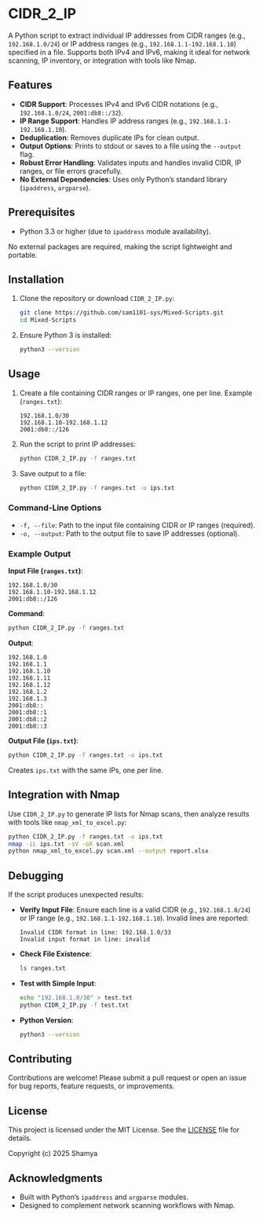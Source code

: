 # CIDR_2_IP

A Python script to extract individual IP addresses from CIDR ranges (e.g., `192.168.1.0/24`) or IP address ranges (e.g., `192.168.1.1-192.168.1.10`) specified in a file. Supports both IPv4 and IPv6, making it ideal for network scanning, IP inventory, or integration with tools like Nmap.

## Features

- **CIDR Support**: Processes IPv4 and IPv6 CIDR notations (e.g., `192.168.1.0/24`, `2001:db8::/32`).
- **IP Range Support**: Handles IP address ranges (e.g., `192.168.1.1-192.168.1.10`).
- **Deduplication**: Removes duplicate IPs for clean output.
- **Output Options**: Prints to stdout or saves to a file using the `--output` flag.
- **Robust Error Handling**: Validates inputs and handles invalid CIDR, IP ranges, or file errors gracefully.
- **No External Dependencies**: Uses only Python’s standard library (`ipaddress`, `argparse`).

## Prerequisites

- Python 3.3 or higher (due to `ipaddress` module availability).

No external packages are required, making the script lightweight and portable.

## Installation

1. Clone the repository or download `CIDR_2_IP.py`:

   ```bash
   git clone https://github.com/sam1101-sys/Mixed-Scripts.git
   cd Mixed-Scripts
   ```

2. Ensure Python 3 is installed:

   ```bash
   python3 --version
   ```

## Usage

1. Create a file containing CIDR ranges or IP ranges, one per line. Example (`ranges.txt`):

   ```
   192.168.1.0/30
   192.168.1.10-192.168.1.12
   2001:db8::/126
   ```

2. Run the script to print IP addresses:

   ```bash
   python CIDR_2_IP.py -f ranges.txt
   ```

3. Save output to a file:

   ```bash
   python CIDR_2_IP.py -f ranges.txt -o ips.txt
   ```

### Command-Line Options

- `-f, --file`: Path to the input file containing CIDR or IP ranges (required).
- `-o, --output`: Path to the output file to save IP addresses (optional).

### Example Output

**Input File (`ranges.txt`)**:
```
192.168.1.0/30
192.168.1.10-192.168.1.12
2001:db8::/126
```

**Command**:
```bash
python CIDR_2_IP.py -f ranges.txt
```

**Output**:
```
192.168.1.0
192.168.1.1
192.168.1.10
192.168.1.11
192.168.1.12
192.168.1.2
192.168.1.3
2001:db8::
2001:db8::1
2001:db8::2
2001:db8::3
```

**Output File (`ips.txt`)**:
```bash
python CIDR_2_IP.py -f ranges.txt -o ips.txt
```
Creates `ips.txt` with the same IPs, one per line.

## Integration with Nmap

Use `CIDR_2_IP.py` to generate IP lists for Nmap scans, then analyze results with tools like `nmap_xml_to_excel.py`:

```bash
python CIDR_2_IP.py -f ranges.txt -o ips.txt
nmap -iL ips.txt -sV -oX scan.xml
python nmap_xml_to_excel.py scan.xml --output report.xlsx
```

## Debugging

If the script produces unexpected results:

- **Verify Input File**: Ensure each line is a valid CIDR (e.g., `192.168.1.0/24`) or IP range (e.g., `192.168.1.1-192.168.1.10`). Invalid lines are reported:

  ```
  Invalid CIDR format in line: 192.168.1.0/33
  Invalid input format in line: invalid
  ```

- **Check File Existence**:
  ```bash
  ls ranges.txt
  ```

- **Test with Simple Input**:
  ```bash
  echo "192.168.1.0/30" > test.txt
  python CIDR_2_IP.py -f test.txt
  ```

- **Python Version**:
  ```bash
  python3 --version
  ```

## Contributing

Contributions are welcome! Please submit a pull request or open an issue for bug reports, feature requests, or improvements.

## License

This project is licensed under the MIT License. See the [LICENSE](LICENSE) file for details.

Copyright (c) 2025 Shamya

## Acknowledgments

- Built with Python’s `ipaddress` and `argparse` modules.
- Designed to complement network scanning workflows with Nmap.
